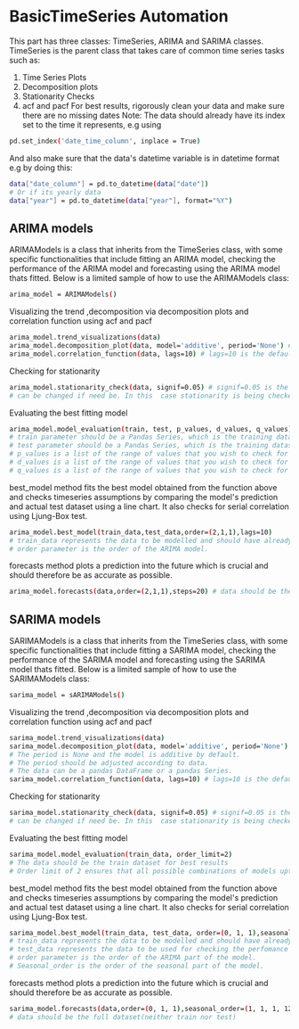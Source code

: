 # BasicTimeSeries Automation
This part has three classes: TimeSeries, ARIMA and SARIMA classes.
TimeSeries is the parent class that takes care of common time series tasks such as:
1) Time Series Plots
2) Decomposition plots
3) Stationarity Checks
4) acf and pacf
For best results, rigorously clean your data and make sure there are no missing dates
Note: The data should already have its index set to the time it represents, e.g using 
```bash
pd.set_index('date_time_column', inplace = True)
```
And also make sure that the data's datetime variable is in datetime format e.g by doing this:
```bash
data["date_column"] = pd.to_datetime(data["date"])
# Or if its yearly data
data["year"] = pd.to_datetime(data["year"], format="%Y")
```
## ARIMA models
ARIMAModels is a class that inherits from the TimeSeries class, with some specific functionalities that include fitting an ARIMA model, checking the performance of the ARIMA model and forecasting using the ARIMA model thats fitted.
Below is a limited sample of how to use the ARIMAModels class:
```bash
arima_model = ARIMAModels()
```
Visualizing the trend ,decomposition via decomposition plots and correlation function using acf and pacf
```bash
arima_model.trend_visualizations(data)
arima_model.decomposition_plot(data, model='additive', period='None') # The period is None and the model is additive by default. The period should be adjusted according to data. The data can be a pandas DataFrame or a pandas Series.
arima_model.correlation_function(data, lags=10) # lags=10 is the default, and can be changed if need be.
```
Checking for stationarity
```bash
arima_model.stationarity_check(data, signif=0.05) # signif=0.05 is the alpha value, 
# can be changed if need be. In this  case stationarity is being checked at 95% confidence level.
```
Evaluating the best fitting model
```bash
arima_model.model_evaluation(train, test, p_values, d_values, q_values) 
# train parameter should be a Pandas Series, which is the training dataset; 
# test parameter should be a Pandas Series, which is the training dataset; 
# p_values is a list of the range of values that you wish to check for the AR part of ARIMA model
# d_values is a list of the range of values that you wish to check for the differentiation part
# q_values is a list of the range of values that you wish to check for the MA part of ARIMA model
```
best_model method fits the best model obtained from the function above and checks timeseries assumptions
by comparing the model's prediction and actual test dataset using a line chart. It also checks for serial
correlation using Ljung-Box test.
```bash
arima_model.best_model(train_data,test_data,order=(2,1,1),lags=10) 
# train_data represents the data to be modelled and should have already been split; 
# order parameter is the order of the ARIMA model.
```
forecasts method plots a prediction into the future which is crucial and should therefore be as accurate as possible.
```bash
arima_model.forecasts(data,order=(2,1,1),steps=20) # data should be the full dataset(neither train nor test)
```
## SARIMA models
SARIMAModels is a class that inherits from the TimeSeries class, with some specific functionalities that include fitting a SARIMA model, checking the performance of the SARIMA model and forecasting using the SARIMA model thats fitted.
Below is a limited sample of how to use the SARIMAModels class:
```bash
sarima_model = sARIMAModels()
```
Visualizing the trend ,decomposition via decomposition plots and correlation function using acf and pacf
```bash
sarima_model.trend_visualizations(data)
sarima_model.decomposition_plot(data, model='additive', period='None') 
# The period is None and the model is additive by default. 
# The period should be adjusted according to data. 
# The data can be a pandas DataFrame or a pandas Series.
sarima_model.correlation_function(data, lags=10) # lags=10 is the default, and can be changed if need be.
```
Checking for stationarity
```bash
sarima_model.stationarity_check(data, signif=0.05) # signif=0.05 is the alpha value, 
# can be changed if need be. In this  case stationarity is being checked at 95% confidence level.
```
Evaluating the best fitting model
```bash
sarima_model.model_evaluation(train_data, order_limit=2) 
# The data should be the train dataset for best results
# Order limit of 2 ensures that all possible combinations of models upto 1 will be explored.
```
best_model method fits the best model obtained from the function above and checks timeseries assumptions
by comparing the model's prediction and actual test dataset using a line chart. It also checks for serial
correlation using Ljung-Box test.
```bash
sarima_model.best_model(train_data, test_data, order=(0, 1, 1),seasonal_order=(1, 1, 1, 12), lags=10) 
# train_data represents the data to be modelled and should have already been split; 
# test_data represents the data to be used for checking the perfomance of the fitted model
# order parameter is the order of the ARIMA part of the model.
# Seasonal_order is the order of the seasonal part of the model.
```
forecasts method plots a prediction into the future which is crucial and should therefore be as accurate as possible.
```bash
sarima_model.forecasts(data,order=(0, 1, 1),seasonal_order=(1, 1, 1, 12),steps=20) 
# data should be the full dataset(neither train nor test)
```